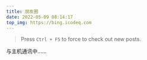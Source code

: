```yaml
---
title: 朋友圈
date: 2022-05-09 08:14:17
top_img: https://bing.icodeq.com
---
```


> Press `Ctrl + F5` to force to check out new posts.


<!-- 挂载友链朋友圈的容器 -->
<div class="post-content">
<div id="cf-container">与主机通讯中……</div>
</div>
<!-- 加样式和功能代码 -->
<!-- 将apiurl改成你后端生成的api地址 -->
<script type="text/javascript">
  var fdataUser = {
    apiurl: 'https://fcircle.icodeq.com/'
  }
</script>
<link rel="stylesheet" href="https://s-gz-2220-icodeq.oss.dogecdn.com/fcircle-beta.css">
<script type="text/javascript" src="https://s-gz-2220-icodeq.oss.dogecdn.com/fcircle-beta.js"></script>
